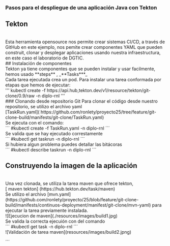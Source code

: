 ### Pasos para el despliegue de una aplicación Java con Tekton

## Tekton
<br>
Esta herramienta opensource nos permite  crear sistemas CI/CD, a través de GitHub en este ejemplo, nos pemite crear componentes YAML que pueden construit, clonar y desplegar aplicaciones usando nuestra infraestructura, en este caso el laboratorio de DGTIC.
<br>
## Instalación de componentes
<br>
Tekton ya tiene componentes que se pueden instalar y usar facilmente, hemos usado **steps** , _**Tasks***_
<br>
Cada tarea ejecutada crea un pod. Para instalar una tarea conformada por etapas  que hemos de ejecutar:
<br>
'''
kubectl create -f https://api.hub,tekton.dev/v1/resource/tekton/git-clone/0.9/raw -n diplo-rnl
'''
<br>
### Clonando desde repositorio Git
Para clonar el código desde nuestro repositorio, se utilizo el archivo yaml
<br>
[TaskRun.yaml]( https://github.com/ronlety/proyecto25/tree/feature/git-clone-build/manifests/git-clone/TaskRun.yaml)
<br>
Se ejecuta con el comando:
<br>
´´´
#kubectl create -f TaskRun.yaml -n diplo-rnl
´´´
<br>
Se valida que se hay ejecutado correstamente
<br>
´´´
#kubectl get taskrun -n diplo-rnl
´´´
<br>
Si hubiera algun problema puedes detallar las bitácoras
<br>
´´´
#kubectl describe taskrun <nombre-de-taskrun> -n diplo-rnl
´´´
<br>

## Construyendo la imagen  de la aplicación
<br>
Una vez clonada,  se utiliza la tarea maven que ofrece tekton,
<br> 
[ maven tekton] (https://hub.tekton.dev/task/maven)
<br>
Se utilizo el archivo [mvn.yaml](https://github.com/ronlety/proyecto/25/blob/feature/git-clone-build/manifests/continuos-deployment/manifest/git-clone/mvn-yaml) para ejecutar la tarea previamente instalada.
<br>
![Ejecucion de maven](./resources/images/build1.jpg)
<br>
Se valida la correcta ejecuión con del comando 
<br>
´´´
#kubectl get task -n diplo-rnl
´´´
<br>
![Validación de tarea maven](resources/images/build2.jpng)

´´´

